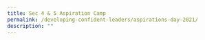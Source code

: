 ```yaml
---
title: Sec 4 & 5 Aspiration Camp
permalink: /developing-confident-leaders/aspirations-day-2021/
description: ""
---
```

